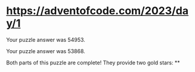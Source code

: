 # https://adventofcode.com/2023/day/1

Your puzzle answer was 54953.

Your puzzle answer was 53868.

Both parts of this puzzle are complete! They provide two gold stars: **
